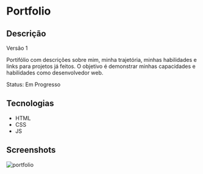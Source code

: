 # Portfolio
## Descrição
Versão 1

Portifólio com descrições sobre mim, minha trajetória, minhas habilidades e links para projetos já feitos.
O objetivo é demonstrar minhas capacidades e habilidades como desenvolvedor web.

Status: Em Progresso

## Tecnologias
- HTML
- CSS
- JS

## Screenshots
![portfolio](https://user-images.githubusercontent.com/123817885/221429939-464e23b5-63d6-4347-8b90-2dc73f97f4bb.png)
